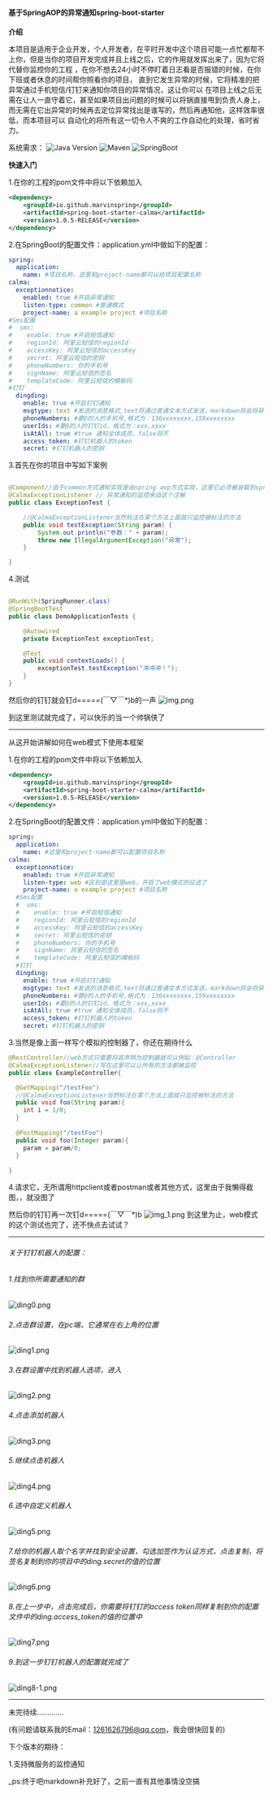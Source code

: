 #### 基于SpringAOP的异常通知spring-boot-starter

**介绍**

本项目是适用于企业开发，个人开发者，在平时开发中这个项目可能一点忙都帮不上你，但是当你的项目开发完成并且上线之后，它的作用就发挥出来了，因为它将代替你监控你的工程
，在你不想去24小时不停盯着日志看是否报错的时候，在你下班或者休息的时间帮你照看你的项目， 直到它发生异常的时候，它将精准的把异常通过手机短信/钉钉来通知你项目的异常情况，这让你可以
在项目上线之后无需在让人一直守着它，甚至如果项目出问题的时候可以将锅直接甩到负责人身上， 而无需在它出异常的时候再去定位异常找出是谁写的，然后再通知他，这样效率很低，而本项目可以 自动化的将所有这一切令人不爽的工作自动化的处理，省时省力。

系统需求： ![Java Version](https://img.shields.io/badge/Java%20Version-1.8%2B-brightgreen?style=flat-square&logo=appveyor)   ![Maven](https://img.shields.io/badge/Maven-3.2.5%2B-brightgreen?style=flat-square&logo=appveyor)  ![SpringBoot](https://img.shields.io/badge/SpringBoot-2.3.6.RELEASE-brightgreen?style=flat-square&logo=appveyor)

**快速入门**

1.在你的工程的pom文件中将以下依赖加入

```xml
<dependency>
    <groupId>io.github.marvinspring</groupId>
    <artifactId>spring-boot-starter-calma</artifactId>
    <version>1.0.5-RELEASE</version>
</dependency>
```

2.在SpringBoot的配置文件：application.yml中做如下的配置：

```yaml
spring:
  application:
    name: #项目名称，这里和project-name都可以给项目配置名称
calma:
  exceptionnotice:
    enabled: true #开启异常通知
    listen-type: common #普通模式
    project-name: a example project #项目名称
#Sms配置
#  sms:
#    enable: true #开启短信通知
#    regionId: 阿里云短信的regionId
#    accessKey: 阿里云短信的accessKey
#    secret: 阿里云短信的密钥
#    phoneNumbers: 你的手机号
#    signName: 阿里云短信的签名
#    templateCode: 阿里云短信的模板码
#钉钉
  dingding:
    enable: true #开启钉钉通知
    msgtype: text #发送的消息格式,text将通过普通文本方式发送，markdown将会将异常信息用markdown语法转化后发送
    phoneNumbers: #要@的人的手机号,格式为：136xxxxxxxx,159xxxxxxxx
    userIds: #要@的人的钉钉id，格式为：xxx,xxxx
    isAtAll: true #true 通知全体成员，false则不
    access_token: #钉钉机器人的token
    secret: #钉钉机器人的密钥
```

3.首先在你的项目中写如下案例

```java

@Component//由于common方式通知实现是由spring aop方式实现，这里它必须被装载到spring中
@CalmaExceptionListener // 异常通知的监控来自这个注解
public class ExceptionTest {

    //@CalmaExceptionListener当然标注在某个方法上面就只监控被标注的方法
    public void testException(String param) {
        System.out.println("参数：" + param);
        throw new IllegalArgumentException("异常");
    }

}

```

4.测试

```java

@RunWith(SpringRunner.class)
@SpringBootTest
public class DemoApplicationTests {

    @Autowired
    private ExceptionTest exceptionTest;

    @Test
    public void contextLoads() {
        exceptionTest.testException("冲冲冲！");
    }
}
```
然后你的钉钉就会钉d=====(￣▽￣*)b的一声
![img.png](Image/common.png)

到这里测试就完成了，可以快乐的当一个帅锅侠了

--------------------------------------------------------------------

从这开始讲解如何在web模式下使用本框架

1.在你的工程的pom文件中将以下依赖加入

```xml
<dependency>
    <groupId>io.github.marvinspring</groupId>
    <artifactId>spring-boot-starter-calma</artifactId>
    <version>1.0.5-RELEASE</version>
</dependency>
```

2.在SpringBoot的配置文件：application.yml中做如下的配置：

```yaml
spring:
  application:
    name: #这里和project-name都可以配置项目名称
calma:
  exceptionnotice:
    enabled: true #开启异常通知
    listen-type: web #区别是这里是web，开启了web模式的征途了
    project-name: a example project #项目名称
  #Sms配置
  #  sms:
  #    enable: true #开启短信通知
  #    regionId: 阿里云短信的regionId
  #    accessKey: 阿里云短信的accessKey
  #    secret: 阿里云短信的密钥
  #    phoneNumbers: 你的手机号
  #    signName: 阿里云短信的签名
  #    templateCode: 阿里云短信的模板码
  #钉钉
  dingding:
    enable: true #开启钉钉通知
    msgtype: text #发送的消息格式,text将通过普通文本方式发送，markdown将会将异常信息用markdown语法转化后发送
    phoneNumbers: #要@的人的手机号,格式为：136xxxxxxxx,159xxxxxxxx
    userIds: #要@的人的钉钉id，格式为：xxx,xxxx
    isAtAll: true #true 通知全体成员，false则不
    access_token: #钉钉机器人的token
    secret: #钉钉机器人的密钥
```
3.当然是像上面一样写个模拟的控制器了，你还在期待什么
```java
@RestController//web方式只需要将其声明为控制器就可以例如：@Controller
@CalmaExceptionListener//写在这里可以让所有的方法都被监控
public class ExampleController{

  @GetMapping("/testFoo")
  //@CalmaExceptionListener当然标注在某个方法上面就只监控被标注的方法
  public void foo(String param){
    int i = 1/0;
  }
  
  @PostMapping("/testFoo")
  public void foo(Integer param){
    param = param/0;
  }
  
}
```

4.请求它，无所谓用httpclient或者postman或者其他方式，这里由于我懒得截图，，就没图了

然后你的钉钉再一次钉d=====(￣▽￣*)b
![img_1.png](Image/web.png)
到这里为止，web模式的这个测试也完了，还不快点去试试？


------------
###### 关于钉钉机器人的配置：

###### 1.找到你所需要通知的群

![ding0.png](Image/ding0.png)

###### 2.点击群设置，在pc端，它通常在右上角的位置

![ding1.png](Image/ding1.png)

###### 3.在群设置中找到机器人选项，进入

![ding2.png](Image/ding2.png)

###### 4.点击添加机器人

![ding3.png](Image/ding3.png)

###### 5.继续点击机器人

![ding4.png](Image/ding4.png)

###### 6.选中自定义机器人

![ding5.png](Image/ding5.png)

###### 7.给你的机器人取个名字并找到安全设置，勾选加签作为认证方式，点击复制，将签名复制到你的项目中的ding.secret的值的位置

![ding6.png](Image/ding6.png)

###### 8.在上一步中，点击完成后，你需要将钉钉的access token同样复制到你的配置文件中的ding.access_token的值的位置中

![ding7.png](Image/ding7.png)

###### 9.到这一步钉钉机器人的配置就完成了

![ding8-1.png](Image/ding8-1.png)

------------


未完待续.............

(有问题请联系我的Email：1261626796@qq.com，我会很快回复的)

下个版本的期待：

1.支持微服务的监控通知

_ps:终于吧markdown补充好了，之前一直有其他事情没空搞
